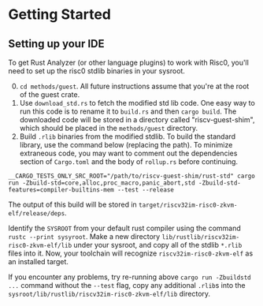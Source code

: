 # Getting Started

## Setting up your IDE

To get Rust Analyzer (or other language plugins) to work with Risc0, you'll need to set up the risc0 stdlib binaries in your sysroot.

0. `cd methods/guest`. All future instructions assume that you're at the root of the guest crate.
1. Use `download_std.rs` to fetch the modified std lib code. One easy way to run this code is to rename it to `build.rs` and then
   `cargo build`. The downloaded code will be stored in a directory called "riscv-guest-shim", which should be placed in the
   `methods/guest` directory.
2. Build `.rlib` binaries from the modified stdlib. To build the standard library, use the command below (replacing the path).
   To minimize extraneous code, you may want to comment out the dependencies section of `Cargo.toml` and the body of
   `rollup.rs` before continuing.

```
__CARGO_TESTS_ONLY_SRC_ROOT="/path/to/riscv-guest-shim/rust-std" cargo run -Zbuild-std=core,alloc,proc_macro,panic_abort,std -Zbuild-std-features=compiler-builtins-mem --test --release
```

The output of this build will be stored in `target/riscv32im-risc0-zkvm-elf/release/deps`.

Identify the `SYSROOT` from your default rust compiler using the command `rustc --print sysyroot`. Make a new directory
`lib/rustlib/riscv32im-risc0-zkvm-elf/lib` under your sysroot, and copy all of the stdlib `*.rlib` files into it. Now, your
toolchain will recognize `riscv32im-risc0-zkvm-elf` as an installed target.

If you encounter any problems, try re-running above `cargo run -Zbuildstd ...` command without the `--test` flag, copy any additional
`.rlib`s into the `sysroot/lib/rustlib/riscv32im-risc0-zkvm-elf/lib` directory.
